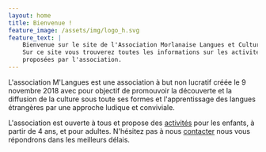 ```yaml
---
layout: home
title: Bienvenue !
feature_image: /assets/img/logo_h.svg
feature_text: |
    Bienvenue sur le site de l'Association Morlanaise Langues et Culture (M'Langues).
    Sur ce site vous trouverez toutes les informations sur les activitées
    proposées par l'association.
---
```



L'association M'Langues est une association à
but non lucratif créée le 9 novembre 2018 avec pour objectif de promouvoir la
découverte et la diffusion de la culture sous toute ses formes et l'apprentissage
des langues étrangères par une approche ludique et conviviale.

L'association est ouverte à tous et propose des [activités](/activites/)
pour les enfants, à partir de 4 ans, et pour adultes.
N'hésitez pas à nous [contacter](/contact/) nous vous répondrons dans les meilleurs
délais.
